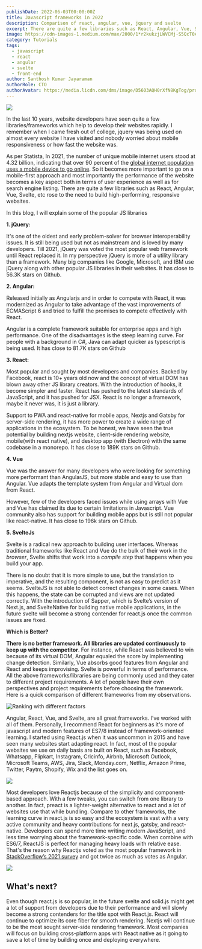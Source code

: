 ```yaml
---
publishDate: 2022-06-03T00:00:00Z
title: Javascript frameworks in 2022
description: Comparison of react, angular, vue, jquery and svelte
excerpt: There are quite a few libraries such as React, Angular, Vue, Svelte, etc rose to the need to build high-performing, responsive websites.In this blog, I will explain some of the popular JS libraries
image: https://cdn-images-1.medium.com/max/2000/1*r2kukzjLWVCMj-S5QcT0AQ.png
category: Tutorials
tags:
  - javascript
  - react
  - angular
  - svelte
  - front-end
author: Santhosh Kumar Jayaraman
authorRole: CTO
authorAvatar: https://media.licdn.com/dms/image/D5603AQH0rXfN8KgTog/profile-displayphoto-shrink_800_800/0/1677514970547?e=1685577600&v=beta&t=U03V2igwr8D4-ooJzpq-HMorH5lNye-kpBwqd_ZB4JM
---
```


![](https://cdn-images-1.medium.com/max/2000/1*r2kukzjLWVCMj-S5QcT0AQ.png)

In the last 10 years, website developers have seen quite a few libraries/frameworks which help to develop their websites rapidly. I remember when I came fresh out of college, jquery was being used on almost every website I have visited and nobody worried about mobile responsiveness or how fast the website was. <br/>

As per Statista, In 2021, the number of unique mobile internet users stood at 4.32 billion, indicating that over 90 percent of the [global internet population uses a mobile device to go online](https://www.statista.com/statistics/617136/digital-population-worldwide/). So it becomes more important to go on a mobile-first approach and most importantly the performance of the website becomes a key aspect both in terms of user experience as well as for search engine listing. There are quite a few libraries such as React, Angular, Vue, Svelte, etc rose to the need to build high-performing, responsive websites.

In this blog, I will explain some of the popular JS libraries
&nbsp;
&nbsp;

**1. jQuery:**

It's one of the oldest and early problem-solver for browser interoperability issues. It is still being used but not as mainstream and is loved by many developers. Till 2021, jQuery was voted the most popular web framework until React replaced it. In my perspective jQuery is more of a utility library than a framework. Many big companies like Google, Microsoft, and IBM use jQuery along with other popular JS libraries in their websites. It has close to 56.3K stars on Github.

**2. Angular:**

Released initially as Angularjs and in order to compete with React, it was modernized as Angular to take advantage of the vast improvements of ECMAScript 6 and tried to fulfill the promises to compete effectively with React.

Angular is a complete framework suitable for enterprise apps and high performance. One of the disadvantages is the steep learning curve. For people with a background in C#, Java can adapt quicker as typescript is being used. It has close to 81.7K stars on Github

**3. React:**

Most popular and sought by most developers and companies. Backed by Facebook, react is 10+ years old now and the concept of virtual DOM has blown away other JS library creators. With the introduction of hooks, it become simpler and faster. React has pushed to the latest standards of JavaScript, and it has pushed for JSX. React is no longer a framework, maybe it never was, it is just a library.

Support to PWA and react-native for mobile apps, Nextjs and Gatsby for server-side rendering, it has more power to create a wide range of applications in the ecosystem. To be honest, we have seen the true potential by building nextjs website, client-side rendering website, mobile(with react native), and desktop app (with Electron) with the same codebase in a monorepo. It has close to 189K stars on Github.

**4. Vue**

Vue was the answer for many developers who were looking for something more performant than AngularJS, but more stable and easy to use than Angular. Vue adapts the template system from Angular and Virtual dom from React.

However, few of the developers faced issues while using arrays with Vue and Vue has claimed its due to certain limitations in Javascript. Vue community also has support for building mobile apps but is still not popular like react-native. It has close to 196k stars on Github.

**5. SvelteJs**

Svelte is a radical new approach to building user interfaces. Whereas traditional frameworks like React and Vue do the bulk of their work in the _browser_, Svelte shifts that work into a _compile step_ that happens when you build your app.

There is no doubt that it is more simple to use, but the translation to imperative, and the resulting component, is not as easy to predict as it seems. SvelteJS is not able to detect correct changes in some cases. When this happens, the state can be corrupted and views are not updated correctly. With the introduction of Sapper, which is Svelte’s version of Next.js, and SvelteNative for building native mobile applications, in the future svelte will become a strong contender for react.js once the common issues are fixed.

**Which is Better?**

**There is no better framework. All libraries are updated continuously to keep up with the competitor**. For instance, while React was believed to win because of its virtual DOM, Angular equaled the score by implementing change detection. Similarly, Vue absorbs good features from Angular and React and keeps improvising. Svelte is powerful in terms of performance. All the above frameworks/libraries are being commonly used and they cater to different project requirements. A lot of people have their own perspectives and project requirements before choosing the framework. Here is a quick comparison of different frameworks from my observations.

![Ranking with different factors](https://cdn-images-1.medium.com/max/2136/1*VhLCX9E-ebYhZm0PTJ5Xeg.png)

Angular, React, Vue, and Svelte, are all great frameworks. I’ve worked with all of them. Personally, I recommend React for beginners as it's more of javascript and modern features of ES7/8 instead of framework-oriented learning. I started using React.js when it was uncommon in 2015 and have seen many websites start adapting react. In fact, most of the popular websites we use on daily basis are built on React, such as Facebook, Whatsapp, Flipkart, Instagram, Cricinfo, Airbnb, Microsoft Outlook, Microsoft Teams, AWS, Jira, Slack, Monday.com, Netflix, Amazon Prime, Twitter, Paytm, Shopify, Wix and the list goes on.

![](https://cdn-images-1.medium.com/max/2000/1*NIArafTyMpo-93DpH_NLMA.png)

Most developers love Reactjs because of the simplicity and component-based approach. With a few tweaks, you can switch from one library to another. In fact, preact is a lighter-weight alternative to react and a lot of websites use that while bundling. Compare to other frameworks, the learning curve in react.js is so easy and the ecosystem is vast with a very active community and heavy contributions for next.js, gatsby, and react-native. Developers can spend more time writing modern JavaScript, and less time worrying about the framework-specific code. When combine with ES6/7, ReactJS is perfect for managing heavy loads with relative ease. That's the reason why Reactjs voted as the most popular framework in [StackOverflow’s 2021 survey](https://insights.stackoverflow.com/survey/2021#most-popular-technologies-webframe) and got twice as much as votes as Angular.

![](https://cdn-images-1.medium.com/max/5224/1*Twa7KP-RK8N_CD_e7vV-zw.png)

## What's next?

Even though react.js is so popular, in the future svelte and solid.js might get a lot of support from developers due to their performance and will slowly become a strong contenders for the title spot with React.js. React will continue to optimize its core fiber for smooth rendering. Nextjs will continue to be the most sought server-side rendering framework. Most companies will focus on building cross-platform apps with React native as it going to save a lot of time by building once and deploying everywhere.
